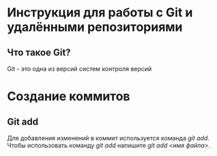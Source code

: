 # Инструкция для работы с Git и удалёнными репозиториями

## Что такое Git?
Git - это одна из версий систем контроля версий

# Создание коммитов
## Git add
Для добавления изменений  в коммит используется команда *git add*. Чтобы использовать команду *git add* напишите *git add <имя файла>*.
